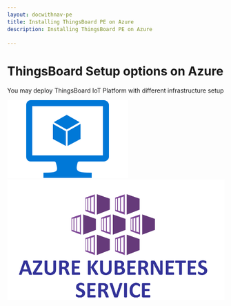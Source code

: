 ```yaml
---
layout: docwithnav-pe
title: Installing ThingsBoard PE on Azure
description: Installing ThingsBoard PE on Azure

---
```


<div class="installation-options">
    <div class="install-options-header">
       <div class="install-options-hero">
          <div class="container">
            <div class="install-options-hero-content">
                <h1>ThingsBoard Setup options on Azure</h1>
                <div class="install-options-description">
                    <p>
                        You may deploy ThingsBoard IoT Platform with different infrastructure setup
                    </p>
                </div>
            </div>            
            <div class="deployment-container one-line-deployment-container">
                <div class="deployment-div">
                    <div class="container">
                        <div class="deployment-section deployment-on-premise active" id="onPremise">
                           <div class="deployment-cards">
                                <div class="deployment-cards-container">
                                   <div class="deployment-card-block">
                                       <a href="/docs/user-guide/install/pe/cluster/azure-from-markeplace/">
                                           <span>
                                               <div class="deployment-logo">
                                                   <img width="" src="/images/install/cloud/azure-vm.svg" title="Installing ThingsBoard PE from Azure Marketplace" alt="Azure Marketplace">
                                                </div>
                                           </span>
                                       </a>
                                   </div>
                                   <div class="deployment-card-block">
                                       <a href="/docs/user-guide/install/pe/cluster/azure-aks-setup/">
                                           <span>
                                               <div class="deployment-logo">
                                                   <img width="" src="/images/install/cloud/aks1.png" title="ThingsBoard setup with Kubernetes on Azure AKS" alt="Azure AKS">
                                                </div>
                                           </span>
                                       </a>
                                   </div>
                                </div>                     
                            </div>                        
                        </div>
                    </div>
                </div>    
            </div>
          </div>
       </div>
    </div>
</div>